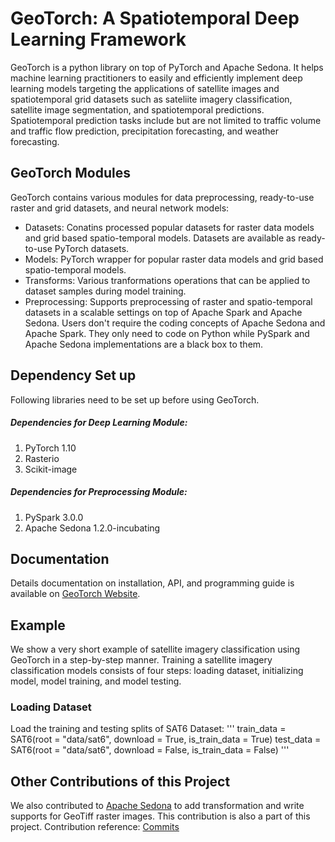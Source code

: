 # GeoTorch: A Spatiotemporal Deep Learning Framework

GeoTorch is a python library on top of PyTorch and Apache Sedona. It helps machine learning practitioners to easily and efficiently implement deep learning models targeting the applications of satellite images and spatiotemporal grid datasets such as sateliite imagery classification, satellite image segmentation, and spatiotemporal predictions. Spatiotemporal prediction tasks include but are not limited to traffic volume and traffic flow prediction, precipitation forecasting, and weather forecasting.

## GeoTorch Modules
GeoTorch contains various modules for data preprocessing, ready-to-use raster and grid datasets, and neural network models:

* Datasets: Conatins processed popular datasets for raster data models and grid based spatio-temporal models. Datasets are available as ready-to-use PyTorch datasets.
* Models: PyTorch wrapper for popular raster data models and grid based spatio-temporal models.
* Transforms: Various tranformations operations that can be applied to dataset samples during model training.
* Preprocessing: Supports preprocessing of raster and spatio-temporal datasets in a scalable settings on top of Apache Spark and Apache Sedona. Users don't require the coding concepts of Apache Sedona and Apache Spark. They only need to code on Python while PySpark and Apache Sedona implementations are a black box to them.

## Dependency Set up
Following libraries need to be set up before using GeoTorch.

##### Dependencies for Deep Learning Module:
1. PyTorch 1.10
2. Rasterio
3. Scikit-image

##### Dependencies for Preprocessing Module:
1. PySpark 3.0.0
2. Apache Sedona 1.2.0-incubating

## Documentation
Details documentation on installation, API, and programming guide is available on [GeoTorch Website](https://kanchanchy.github.io/geotorch/).

## Example
We show a very short example of satellite imagery classification using GeoTorch in a step-by-step manner. Training a satellite imagery classification models consists of four steps: loading dataset, initializing model, model training, and model testing.
### Loading Dataset
Load the training and testing splits of SAT6 Dataset:
'''
train_data = SAT6(root = "data/sat6", download = True, is_train_data = True)
test_data = SAT6(root = "data/sat6", download = False, is_train_data = False)
'''
    

## Other Contributions of this Project
We also contributed to [Apache Sedona](https://sedona.apache.org/) to add transformation and write supports for GeoTiff raster images. This contribution is also a part of this project. Contribution reference: [Commits](https://github.com/apache/incubator-sedona/commits?author=kanchanchy)


